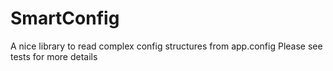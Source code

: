 # SmartConfig

A nice library to read complex config structures from app.config 
Please see tests for more details
